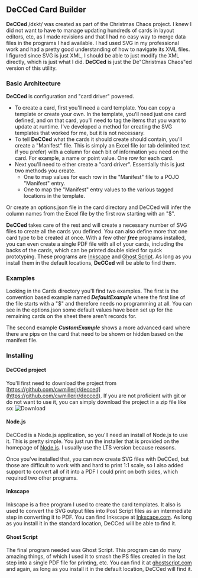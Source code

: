 ## DeCCed Card Builder
**DeCCed** /dɛkt/ was created as part of the Christmas Chaos project.  I knew I did not want to have to manage updating hundreds of cards in layout editors, etc, as I made revisions and that I had no easy way to merge data files in the programs I had available.  I had used SVG in my professional work and had a pretty good understanding of how to navigate its XML files.  I figured since SVG is just XML, I should be able to just modify the XML directly, which is just what I did.  **DeCCed** is just the De"Christmas Chaos"ed version of this utility.

### Basic Architecture
**DeCCed** is configuration and "card driver" powered. 
* To create a card, first you'll need a card template.  You can copy a template or create your own.  In the template, you'll need just one card defined, and on that card, you'll need to tag the items that you want to update at runtime.
I've developed a method for creating the SVG templates that worked for me, but it is not necessary.
* To tell **DeCCed** what the cards it should create should contain, you'll create a "Manifest" file.  This is simply an Excel file (or tab delimited text if you prefer) with a column for each bit of information you need on the card.  For example, a name or point value.  One row for each card.
* Next you'll need to either create a "card driver".  Essentially this is just two methods you create.
    * One to map values for each row in the "Manifest" file to a POJO "Manifest" entry.
    * One to map the "Manifest" entry values to the various tagged locations in the template.

Or create an options.json file in the card directory and DeCCed will infer the column names from the Excel file by the first row starting with an "$".

**DeCCed** takes care of the rest and will create a necessary number of SVG files to create all the cards you defined.  You can also define more that one card type to be created at once.  With a few other ***free*** programs installed, you can even create a single PDF file with all of your cards, including the backs of the cards, which can be printed double sided for quick prototyping.
These programs are [Inkscape](https://inkscape.org) and [Ghost Script](https://www.ghostscript.com).  As long as you install them in the default locations, **DeCCed** will be able to find them.

### Examples
Looking in the Cards directory you'll find two examples.  The first is the convention based example named ***DefaultExample*** where the first line of the file starts with a "$" and therefore needs no programming at all.  You can see in the options.json some default values have been set up for the remaining cards on the sheet there aren't records for.

The second example ***CustomExample*** shows a more advanced card where there are pips on the card that need to be shown or hidden based on the manifest file.

### Installing
#### DeCCed project
You'll first need to download the project from [https://github.com/cwmillerjr/decced](https://github.com/cwmillerjr/decced).  If you are not proficient with git or do not want to use it, you can simply download the project in a zip file like so:
![Download](https://cwmillerjr.github.io/decced/download.png)

#### Node.js
DeCCed is a Node.js application, so you'll need an install of Node.js to use it.  This is pretty simple.  You just run the installer that is provided on the homepage of [Node.js](https://nodejs.org/).  I usually use the LTS version because reasons.

Once you've installed that, you can now create SVG files with DeCCed, but those are difficult to work with and hard to print 1:1 scale, so I also added support to convert all of it into a PDF I could print on both sides, which required two other programs.

#### Inkscape
Inkscape is a free program I used to create the card templates.  It also is used to convert the SVG output files into Post Script files as an intermediate step in converting it to PDF.  You can find Inkscape at [Inkscape.com](https://inkscape.org/).  As long as you install it in the standard location, DeCCed will be able to find it.

#### Ghost Script
The final program needed was Ghost Script.  This program can do many amazing things, of which I used it to smash the PS files created in the last step into a single PDF file for printing, etc.  You can find it at [ghostscript.com](https://www.ghostscript.com/download/gsdnld.html) and again, as long as you install it in the default location, DeCCed will find it.
